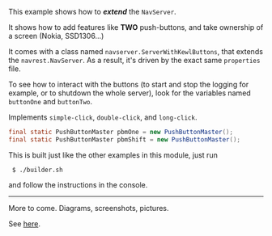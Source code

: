 This example shows how to _**extend**_  the `NavServer`.

It shows how to add features like **TWO** push-buttons, and take ownership of a screen (Nokia, SSD1306...)

It comes with a class named `navserver.ServerWithKewlButtons`, that extends the `navrest.NavServer`.
As a result, it's driven by the exact same `properties` file.

To see how to interact with the buttons (to start and stop the logging for example, or
to shutdown the whole server), look for the variables named `buttonOne` and `buttonTwo`.

Implements `simple-click`, `double-click`, and `long-click`.

```java
final static PushButtonMaster pbmOne = new PushButtonMaster();
final static PushButtonMaster pbmShift = new PushButtonMaster();
```

This is built just like the other examples in this module, just run
```
 $ ./builder.sh
 ```
 and follow the instructions in the console.
 
---
 
More to come. Diagrams, screenshots, pictures.

See [here](../Project.Trunk/REST.clients/TCP.Watch.01/README.md).

